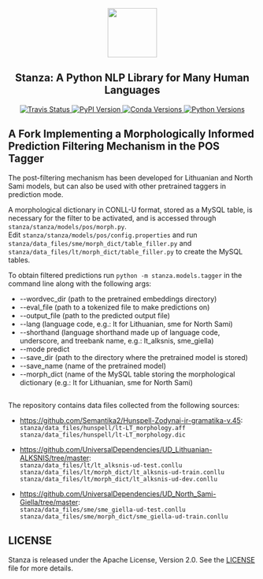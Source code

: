 <div align="center"><img src="https://github.com/stanfordnlp/stanza/raw/dev/images/stanza-logo.png" height="100px"/></div>

<h2 align="center">Stanza: A Python NLP Library for Many Human Languages</h2>

<div align="center">
    <a href="https://travis-ci.com/stanfordnlp/stanza">
        <img alt="Travis Status" src="https://travis-ci.com/stanfordnlp/stanza.svg?token=RPNzRzNDQRoq2x3J2juj&branch=master">
    </a>
    <a href="https://pypi.org/project/stanza/">
        <img alt="PyPI Version" src="https://img.shields.io/pypi/v/stanza?color=blue">
    </a>
    <a href="https://anaconda.org/stanfordnlp/stanza">
        <img alt="Conda Versions" src="https://img.shields.io/conda/vn/stanfordnlp/stanza?color=blue&label=conda">
    </a>
    <a href="https://pypi.org/project/stanza/">
        <img alt="Python Versions" src="https://img.shields.io/pypi/pyversions/stanza?colorB=blue">
    </a>
</div>

## A Fork Implementing a Morphologically Informed Prediction Filtering Mechanism in the POS Tagger

The post-filtering mechanism has been developed for Lithuanian and North Sami models, but can also be used with other pretrained taggers in prediction mode.

A morphological dictionary in CONLL-U format, stored as a MySQL table, is necessary for the filter to be activated, and is accessed through `stanza/stanza/models/pos/morph.py`.  
Edit `stanza/stanza/models/pos/config.properties` and run `stanza/data_files/sme/morph_dict/table_filler.py` and `stanza/data_files/lt/morph_dict/table_filler.py` to create the MySQL tables.


To obtain filtered predictions run `python -m stanza.models.tagger` in the command line along with the following args:

- --wordvec_dir (path to the pretrained embeddings directory)
- --eval_file (path to a tokenized file to make predictions on)
- --output_file (path to the predicted output file)
- --lang (language code, e.g.: lt for Lithuanian, sme for North Sami)
- --shorthand (language shorthand made up of language code, underscore, and treebank name, e.g.: lt_alksnis, sme_giella)
- --mode predict
- --save_dir (path to the directory where the pretrained model is stored)
- --save_name (name of the pretrained model)
- --morph_dict (name of the MySQL table storing the morphological dictionary (e.g.: lt for Lithuanian, sme for North Sami)

##

The repository contains data files collected from the following sources:

* https://github.com/Semantika2/Hunspell-Zodynai-ir-gramatika-v.45:  
  `stanza/data_files/hunspell/lt-LT_morphology.aff`  
  `stanza/data_files/hunspell/lt-LT_morphology.dic`  

* https://github.com/UniversalDependencies/UD_Lithuanian-ALKSNIS/tree/master:  
  `stanza/data_files/lt/lt_alksnis-ud-test.conllu`  
  `stanza/data_files/lt/morph_dict/lt_alksnis-ud-train.conllu`  
  `stanza/data_files/lt/morph_dict/lt_alksnis-ud-dev.conllu`  
 
* https://github.com/UniversalDependencies/UD_North_Sami-Giella/tree/master:  
  `stanza/data_files/sme/sme_giella-ud-test.conllu`  
  `stanza/data_files/sme/morph_dict/sme_giella-ud-train.conllu`  








## LICENSE

Stanza is released under the Apache License, Version 2.0. See the [LICENSE](https://github.com/stanfordnlp/stanza/blob/master/LICENSE) file for more details.
